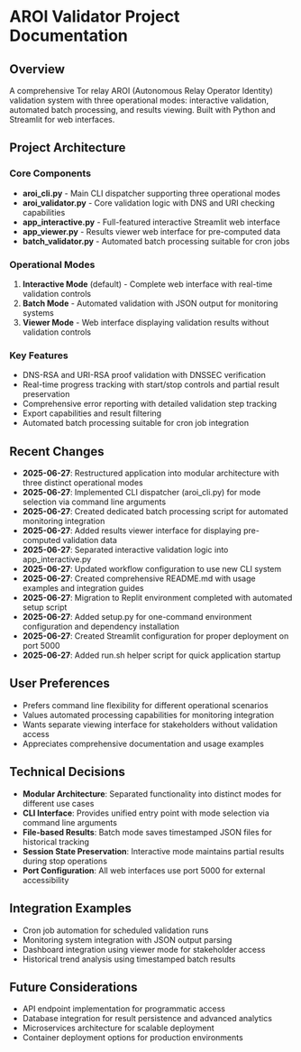 # AROI Validator Project Documentation

## Overview
A comprehensive Tor relay AROI (Autonomous Relay Operator Identity) validation system with three operational modes: interactive validation, automated batch processing, and results viewing. Built with Python and Streamlit for web interfaces.

## Project Architecture

### Core Components
- **aroi_cli.py** - Main CLI dispatcher supporting three operational modes
- **aroi_validator.py** - Core validation logic with DNS and URI checking capabilities
- **app_interactive.py** - Full-featured interactive Streamlit web interface
- **app_viewer.py** - Results viewer web interface for pre-computed data
- **batch_validator.py** - Automated batch processing suitable for cron jobs

### Operational Modes
1. **Interactive Mode** (default) - Complete web interface with real-time validation controls
2. **Batch Mode** - Automated validation with JSON output for monitoring systems
3. **Viewer Mode** - Web interface displaying validation results without validation controls

### Key Features
- DNS-RSA and URI-RSA proof validation with DNSSEC verification
- Real-time progress tracking with start/stop controls and partial result preservation
- Comprehensive error reporting with detailed validation step tracking
- Export capabilities and result filtering
- Automated batch processing suitable for cron job integration

## Recent Changes
- **2025-06-27**: Restructured application into modular architecture with three distinct operational modes
- **2025-06-27**: Implemented CLI dispatcher (aroi_cli.py) for mode selection via command line arguments
- **2025-06-27**: Created dedicated batch processing script for automated monitoring integration
- **2025-06-27**: Added results viewer interface for displaying pre-computed validation data
- **2025-06-27**: Separated interactive validation logic into app_interactive.py
- **2025-06-27**: Updated workflow configuration to use new CLI system
- **2025-06-27**: Created comprehensive README.md with usage examples and integration guides
- **2025-06-27**: Migration to Replit environment completed with automated setup script
- **2025-06-27**: Added setup.py for one-command environment configuration and dependency installation
- **2025-06-27**: Created Streamlit configuration for proper deployment on port 5000
- **2025-06-27**: Added run.sh helper script for quick application startup

## User Preferences
- Prefers command line flexibility for different operational scenarios
- Values automated processing capabilities for monitoring integration
- Wants separate viewing interface for stakeholders without validation access
- Appreciates comprehensive documentation and usage examples

## Technical Decisions
- **Modular Architecture**: Separated functionality into distinct modes for different use cases
- **CLI Interface**: Provides unified entry point with mode selection via command line arguments
- **File-based Results**: Batch mode saves timestamped JSON files for historical tracking
- **Session State Preservation**: Interactive mode maintains partial results during stop operations
- **Port Configuration**: All web interfaces use port 5000 for external accessibility

## Integration Examples
- Cron job automation for scheduled validation runs
- Monitoring system integration with JSON output parsing
- Dashboard integration using viewer mode for stakeholder access
- Historical trend analysis using timestamped batch results

## Future Considerations
- API endpoint implementation for programmatic access
- Database integration for result persistence and advanced analytics
- Microservices architecture for scalable deployment
- Container deployment options for production environments